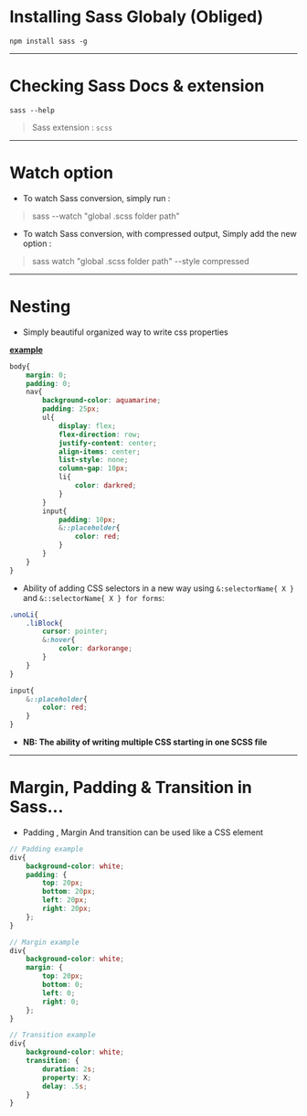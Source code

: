 # Installing Sass Globaly (Obliged)

```
npm install sass -g
```

<hr>

# Checking Sass Docs & extension

```
sass --help
```

> Sass extension : `scss`

<hr>

# Watch option

* To watch Sass conversion, simply run :

> sass --watch "global .scss folder path"

* To watch Sass conversion, with compressed output, Simply add the new option :

> sass watch "global .scss folder path" --style compressed  

<hr>

# Nesting

* Simply beautiful organized way to write css properties

<u><b>example</b></u>

```scss
body{
    margin: 0;
    padding: 0;
    nav{
        background-color: aquamarine;
        padding: 25px;
        ul{
            display: flex;
            flex-direction: row;
            justify-content: center;
            align-items: center;
            list-style: none;
            column-gap: 10px;
            li{
                color: darkred;
            }
        }
        input{
            padding: 10px;
            &::placeholder{
                color: red;
            }
        }
    }
}
```

* Ability of adding CSS selectors in a new way using `&:selectorName{ X }` and `&::selectorName{ X } for forms`:

```scss
.unoLi{
    .liBlock{
        cursor: pointer;
        &:hover{
            color: darkorange;
        }
    }
}

input{
    &::placeholder{
        color: red;
    }
}
```

* **NB: The ability of writing multiple CSS starting in one SCSS file** 

<hr>


# Margin, Padding & Transition in Sass...

* Padding , Margin And transition can be used like a CSS element

```scss
// Padding example
div{
    background-color: white;
    padding: {
        top: 20px;
        bottom: 20px;
        left: 20px;
        right: 20px;
    };
}

// Margin example
div{
    background-color: white;
    margin: {
        top: 20px;
        bottom: 0;
        left: 0;
        right: 0;
    };
}

// Transition example
div{
    background-color: white;
    transition: {
        duration: 2s;
        property: X;
        delay: .5s;
    }
}
```


